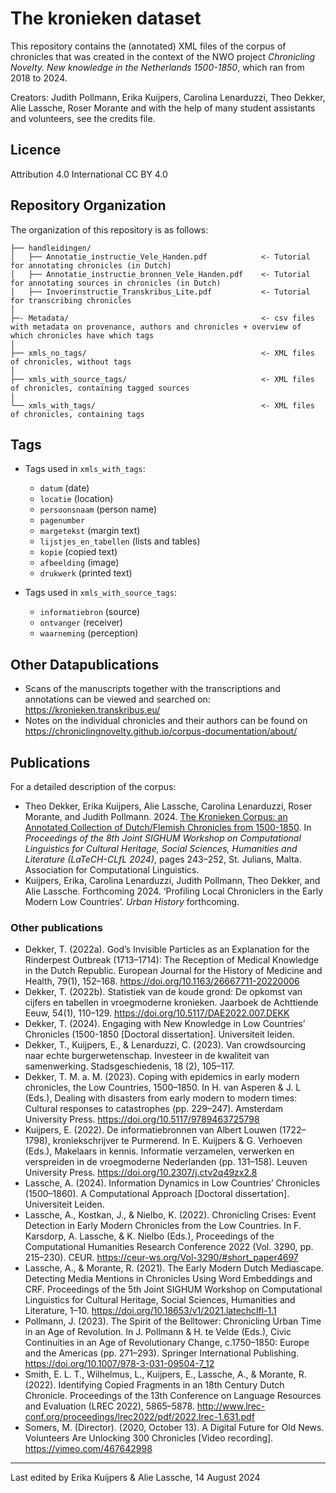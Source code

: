 # The kronieken dataset

This repository contains the (annotated) XML files of the corpus of chronicles that was created in the context of the NWO project _Chronicling Novelty. New knowledge in the Netherlands 1500-1850_, which ran from 2018 to 2024.

Creators: Judith Pollmann, Erika Kuijpers, Carolina Lenarduzzi, Theo Dekker, Alie Lassche, Roser Morante and with the help of many student assistants and volunteers, see the credits file.

## Licence

Attribution 4.0 International CC BY 4.0

## Repository Organization

The organization of this repository is as follows:
```
├── handleidingen/
│   ├── Annotatie_instructie_Vele_Handen.pdf            <- Tutorial for annotating chronicles (in Dutch)
│   ├── Annotatie_instructie_bronnen_Vele_Handen.pdf    <- Tutorial for annotating sources in chronicles (in Dutch)
│   ├── Invoerinstructie_Transkribus_Lite.pdf           <- Tutorial for transcribing chronicles
│                  
├─- Metadata/                                           <- csv files with metadata on provenance, authors and chronicles + overview of which chronicles have which tags
│
├── xmls_no_tags/                                       <- XML files of chronicles, without tags
│
├── xmls_with_source_tags/                              <- XML files of chronicles, containing tagged sources
│
└── xmls_with_tags/                                     <- XML files of chronicles, containing tags

```

## Tags

- Tags used in `xmls_with_tags`:
    - `datum` (date)
    - `locatie` (location)
    - `persoonsnaam` (person name)
    - `pagenumber`
    - `margetekst` (margin text)
    - `lijstjes_en_tabellen` (lists and tables)
    - `kopie` (copied text)
    - `afbeelding` (image)
    - `drukwerk` (printed text)

- Tags used in `xmls_with_source_tags`:
    - `informatiebron` (source)
    - `ontvanger` (receiver)
    - `waarneming` (perception)

## Other Datapublications

- Scans of the manuscripts together with the transcriptions and annotations can be viewed and searched on: https://kronieken.transkribus.eu/
- Notes on the individual chronicles and their authors can be found on https://chroniclingnovelty.github.io/corpus-documentation/about/

## Publications
For a detailed description of the corpus:
- Theo Dekker, Erika Kuijpers, Alie Lassche, Carolina Lenarduzzi, Roser Morante, and Judith Pollmann. 2024. [The Kronieken Corpus: an Annotated Collection of Dutch/Flemish Chronicles from 1500-1850](https://aclanthology.org/2024.latechclfl-1.24). In _Proceedings of the 8th Joint SIGHUM Workshop on Computational Linguistics for Cultural Heritage, Social Sciences, Humanities and Literature (LaTeCH-CLfL 2024)_, pages 243–252, St. Julians, Malta. Association for Computational Linguistics.
- Kuijpers, Erika, Carolina Lenarduzzi, Judith Pollmann, Theo Dekker, and Alie Lassche. Forthcoming 2024. ‘Profiling Local Chroniclers in the Early Modern Low Countries’. _Urban History_ forthcoming.

  
### Other publications
- Dekker, T. (2022a). God’s Invisible Particles as an Explanation for the Rinderpest Outbreak (1713–1714): The Reception of Medical Knowledge in the Dutch Republic. European Journal for the History of Medicine and Health, 79(1), 152–168. https://doi.org/10.1163/26667711-20220006
- Dekker, T. (2022b). Statistiek van de koude grond: De opkomst van cijfers en tabellen in vroegmoderne kronieken. Jaarboek de Achttiende Eeuw, 54(1), 110–129. https://doi.org/10.5117/DAE2022.007.DEKK
- Dekker, T. (2024). Engaging with New Knowledge in Low Countries’ Chronicles (1500-1850 [Doctoral dissertation]. Universiteit leiden.
- Dekker, T., Kuijpers, E., & Lenarduzzi, C. (2023). Van crowdsourcing naar echte burgerwetenschap. Investeer in de kwaliteit van samenwerking. Stadsgeschiedenis, 18 (2), 105–117.
- Dekker, T. M. a. M. (2023). Coping with epidemics in early modern chronicles, the Low Countries, 1500–1850. In H. van Asperen & J. L (Eds.), Dealing with disasters from early modern to modern times: Cultural responses to catastrophes (pp. 229–247). Amsterdam University Press. https://doi.org/10.5117/9789463725798
- Kuijpers, E. (2022). De informatiebronnen van Albert Louwen (1722–1798), kroniekschrijver te Purmerend. In E. Kuijpers & G. Verhoeven (Eds.), Makelaars in kennis. Informatie verzamelen, verwerken en verspreiden in de vroegmoderne Nederlanden (pp. 131–158). Leuven University Press. https://doi.org/10.2307/j.ctv2q49zx2.8
- Lassche, A. (2024). Information Dynamics in Low Countries’ Chronicles (1500–1860). A Computational Approach [Doctoral dissertation]. Universiteit Leiden.
- Lassche, A., Kostkan, J., & Nielbo, K. (2022). Chronicling Crises: Event Detection in Early Modern Chronicles    from the Low Countries. In F. Karsdorp, A. Lassche, & K. Nielbo (Eds.), Proceedings of the Computational Humanities Research  Conference 2022 (Vol. 3290, pp. 215–230). CEUR. https://ceur-ws.org/Vol-3290/#short_paper4697
- Lassche, A., & Morante, R. (2021). The Early Modern Dutch Mediascape. Detecting Media Mentions in Chronicles Using Word Embeddings and CRF. Proceedings of the 5th Joint SIGHUM Workshop on Computational Linguistics for Cultural Heritage, Social Sciences, Humanities and Literature, 1–10. https://doi.org/10.18653/v1/2021.latechclfl-1.1
- Pollmann, J. (2023). The Spirit of the Belltower: Chronicling Urban Time in an Age of Revolution. In J. Pollmann & H. te Velde (Eds.), Civic Continuities in an Age of Revolutionary Change, c.1750–1850: Europe and the Americas (pp. 271–293). Springer International Publishing. https://doi.org/10.1007/978-3-031-09504-7_12
- Smith, E. L. T., Wilhelmus, L., Kuijpers, E., Lassche, A., & Morante, R. (2022). Identifying Copied Fragments in an 18th Century Dutch Chronicle. Proceedings of the 13th Conference on Language Resources and Evaluation (LREC 2022), 5865–5878. http://www.lrec-conf.org/proceedings/lrec2022/pdf/2022.lrec-1.631.pdf
- Somers, M. (Director). (2020, October 13). A Digital Future for Old News. Volunteers Are Unlocking 300 Chronicles [Video recording]. https://vimeo.com/467642998


---
Last edited by Erika Kuijpers & Alie Lassche, 14 August 2024
